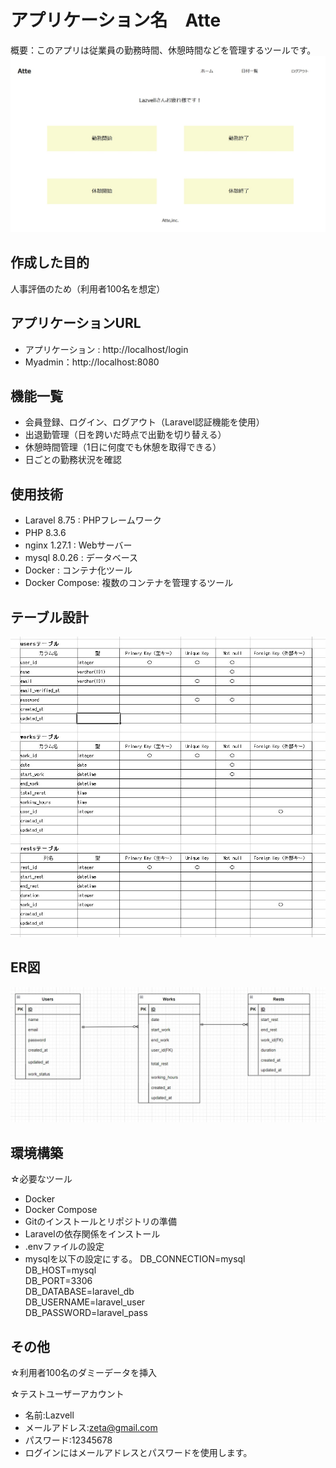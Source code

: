 # アプリケーション名　Atte
概要：このアプリは従業員の勤務時間、休憩時間などを管理するツールです。
![Image](img/atte-top.jpg)

## 作成した目的
人事評価のため（利用者100名を想定）

## アプリケーションURL
* アプリケーション : http://localhost/login
* Myadmin：http://localhost:8080

## 機能一覧
* 会員登録、ログイン、ログアウト（Laravel認証機能を使用）
* 出退勤管理（日を跨いだ時点で出勤を切り替える）
* 休憩時間管理（1日に何度でも休憩を取得できる）
* 日ごとの勤務状況を確認

## 使用技術
* Laravel 8.75 : PHPフレームワーク
* PHP 8.3.6　
* nginx 1.27.1 : Webサーバー
* mysql 8.0.26 : データベース
* Docker : コンテナ化ツール
* Docker Compose: 複数のコンテナを管理するツール

## テーブル設計
![Image](img/Atte-table.jpg)

## ER図
![Image](img/Atte-ER.jpg)

## 環境構築
☆必要なツール
* Docker
* Docker Compose
* Gitのインストールとリポジトリの準備
* Laravelの依存関係をインストール
* .envファイルの設定
* mysqlを以下の設定にする。
DB_CONNECTION=mysql  
DB_HOST=mysql  
DB_PORT=3306  
DB_DATABASE=laravel_db  
DB_USERNAME=laravel_user  
DB_PASSWORD=laravel_pass  

## その他
☆利用者100名のダミーデータを挿入

☆テストユーザーアカウント
* 名前:Lazvell
* メールアドレス:zeta@gmail.com
* パスワード:12345678
* ログインにはメールアドレスとパスワードを使用します。
